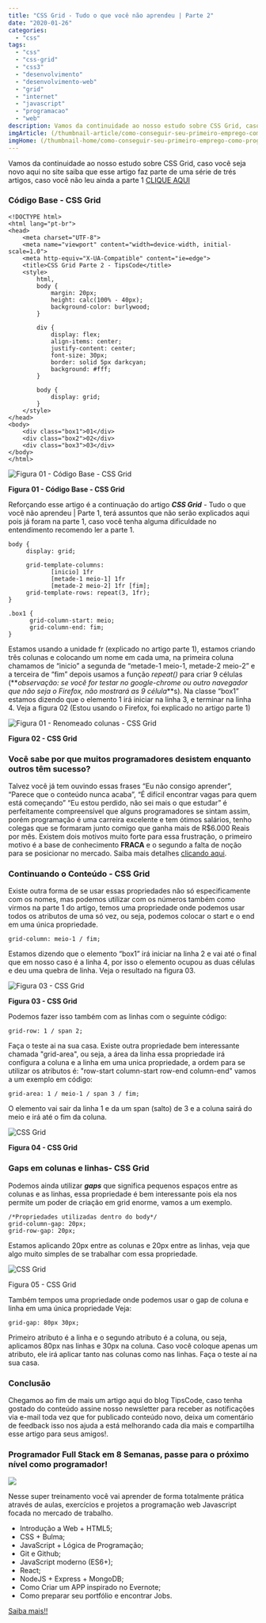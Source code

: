 ```yaml
---
title: "CSS Grid - Tudo o que você não aprendeu | Parte 2"
date: "2020-01-26"
categories: 
  - "css"
tags: 
  - "css"
  - "css-grid"
  - "css3"
  - "desenvolvimento"
  - "desenvolvimento-web"
  - "grid"
  - "internet"
  - "javascript"
  - "programacao"
  - "web"
description: Vamos da continuidade ao nosso estudo sobre CSS Grid, caso você seja novo aqui no site saiba que esse artigo faz parte de uma série de trés artigos, caso você não leu ainda a parte 1 [CLIQUE AQUI](https//www.tipscode.com.br/css-grid-tudo-que-voce-nao-aprendeu-parte-1/)
imgArticle: (/thumbnail-article/como-conseguir-seu-primeiro-emprego-como-programador.png)
imgHome: (/thumbnail-home/como-conseguir-seu-primeiro-emprego-como-programador.png)
---
```


Vamos da continuidade ao nosso estudo sobre CSS Grid, caso você seja novo aqui no site saiba que esse artigo faz parte de uma série de trés artigos, caso você não leu ainda a parte 1 [CLIQUE AQUI](/css-grid-tudo-que-voce-nao-aprendeu-parte-1/)

### Código Base - CSS Grid

```
<!DOCTYPE html>
<html lang="pt-br">
<head>
    <meta charset="UTF-8">
    <meta name="viewport" content="width=device-width, initial-scale=1.0">
    <meta http-equiv="X-UA-Compatible" content="ie=edge">
    <title>CSS Grid Parte 2 - TipsCode</title>
    <style>
        html,
        body {
            margin: 20px;
            height: calc(100% - 40px);
            background-color: burlywood;
        }

        div {
            display: flex;
            align-items: center;
            justify-content: center;
            font-size: 30px;
            border: solid 5px darkcyan;
            background: #fff;
        }

        body {
            display: grid;
        }
    </style>
</head>
<body>
    <div class="box1">01</div> 
    <div class="box2">02</div> 
    <div class="box3">03</div>    
</body>
</html>
```

![Figura 01 - Código Base - CSS Grid](/uploads/2020/01/Figura-01-Código-base-1.jpg)

**Figura 01 - Código Base - CSS Grid**

Reforçando esse artigo é a continuação do artigo **_CSS Grid_** - Tudo o que você não aprendeu | Parte 1, terá assuntos que não serão explicados aqui pois já foram na parte 1, caso você tenha alguma dificuldade no entendimento recomendo ler a parte 1.

```
body {
     display: grid;

     grid-template-columns: 
            [inicio] 1fr 
            [metade-1 meio-1] 1fr
            [metade-2 meio-2] 1fr [fim];
     grid-template-rows: repeat(3, 1fr);
}

.box1 {
      grid-column-start: meio;
      grid-column-end: fim;
}
```

Estamos usando a unidade fr (explicado no artigo parte 1), estamos criando três colunas e colocando um nome em cada uma, na primeira coluna chamamos de “inicio” a segunda de “metade-1 meio-1, metade-2 meio-2” e a terceira de “fim” depois usamos a função _repeat()_ para criar 9 células (**_observação: se você for testar no google-chrome ou outro navegador que não seja o Firefox, não mostrará as 9 célula_**s). Na classe “box1” estamos dizendo que o elemento 1 irá iniciar na linha 3, e terminar na linha 4. Veja a figura 02 (Estou usando o Firefox, foi explicado no artigo parte 1)

![Figura 01 - Renomeado colunas - CSS Grid](/uploads/2020/01/Figura-02-Renomeado-colunas-CSS-Grid.jpg)

**Figura 02 - CSS Grid**

### Você sabe por que muitos programadores desistem enquanto outros têm sucesso?

Talvez você já tem ouvindo essas frases “Eu não consigo aprender”, “Parece que o conteúdo nunca acaba”, “É difícil encontrar vagas para quem está começando” “Eu estou perdido, não sei mais o que estudar” é perfeitamente compreensível que alguns programadores se sintam assim, porém programação é uma carreira excelente e tem ótimos salários, tenho colegas que se formaram junto comigo que ganha mais de R$6.000 Reais por mês. Existem dois motivos muito forte para essa frustração, o primeiro motivo é a base de conhecimento **FRACA** e o segundo a falta de noção para se posicionar no mercado. Saiba mais detalhes [clicando aqui](http://bit.ly/tipscode-curso-programador-full-stack-javascript).

### Continuando o Conteúdo - CSS Grid

Existe outra forma de se usar essas propriedades não só especificamente com os nomes, mas podemos utilizar com os números também como virmos na parte 1 do artigo, temos uma propriedade onde podemos usar todos os atributos de uma só vez, ou seja, podemos colocar o start e o end em uma única propriedade.

```
grid-column: meio-1 / fim;
```

Estamos dizendo que o elemento “box1” irá iniciar na linha 2 e vai até o final que em nosso caso é a linha 4, por isso o elemento ocupou as duas células e deu uma quebra de linha. Veja o resultado na figura 03.

![Figura 03 - CSS Grid](/uploads/2020/01/Figura-03-Grid-column.jpg)

**Figura 03 - CSS Grid**

Podemos fazer isso também com as linhas com o seguinte código:

```
grid-row: 1 / span 2;
```

Faça o teste ai na sua casa. Existe outra propriedade bem interessante chamada "grid-area", ou seja, a área da linha essa propriedade irá configura a coluna e a linha em uma unica propriedade, a ordem para se utilizar os atributos é: "row-start column-start row-end column-end" vamos a um exemplo em código:

```
grid-area: 1 / meio-1 / span 3 / fim;
```

O elemento vai sair da linha 1 e da um span (salto) de 3 e a coluna sairá do meio e irá até o fim da coluna.

![CSS Grid](/uploads/2020/01/Figura-04-Grid-area.jpg)

**Figura 04 - CSS Grid**

### Gaps em colunas e linhas- CSS Grid

Podemos ainda utilizar **_gaps_** que significa pequenos espaços entre as colunas e as linhas, essa propriedade é bem interessante pois ela nos permite um poder de criação em grid enorme, vamos a um exemplo.

```
/*Propriedades utilizadas dentro do body*/
grid-column-gap: 20px;
grid-row-gap: 20px;
```

Estamos aplicando 20px entre as colunas e 20px entre as linhas, veja que algo muito simples de se trabalhar com essa propriedade.

![CSS Grid](/uploads/2020/01/Figura-05-Gaps.jpg)

Figura 05 - CSS Grid

Também tempos uma propriedade onde podemos usar o gap de coluna e linha em uma única propriedade Veja:

```
grid-gap: 80px 30px;
```

Primeiro atributo é a linha e o segundo atributo é a coluna, ou seja, aplicamos 80px nas linhas e 30px na coluna. Caso você coloque apenas um atributo, ele irá aplicar tanto nas colunas como nas linhas. Faça o teste aí na sua casa.

### Conclusão

Chegamos ao fim de mais um artigo aqui do blog TipsCode, caso tenha gostado do conteúdo assine nosso newsletter para receber as notificações via e-mail toda vez que for publicado conteúdo novo, deixa um comentário de feedback isso nos ajuda a está melhorando cada dia mais e compartilha esse artigo para seus amigos!.

### Programador Full Stack em 8 Semanas, passe para o próximo nível como programador!

[![](/uploads/2020/01/banner-JS8-1080x1920-stories-2-576x1024.jpg)](/programador-fullstack-8-semanas)

Nesse super treinamento você vai aprender de forma totalmente prática através de aulas, exercícios e projetos a programação web Javascript focada no mercado de trabalho.

- Introdução a Web + HTML5;
- CSS + Bulma;
- JavaScript + Lógica de Programação;
- Git e Github;
- JavaScript moderno (ES6+);
- React;
- NodeJS + Express + MongoDB;
- Como Criar um APP inspirado no Evernote;
- Como preparar seu portfólio e encontrar Jobs.

[Saiba mais!!](/programador-fullstack-8-semanas)
